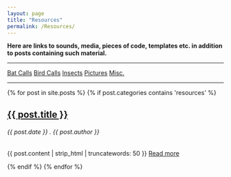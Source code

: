 ```yaml
---
layout: page
title: "Resources"
permalink: /Resources/
---
```

**Here are links to sounds, media, pieces of code, templates etc. in addition to posts containing such material.**
<hr class="bottom-line">
  <div class="centered-justified-links">
      <a href="/bat-calls">Bat Calls</a>
      <a href="/bird-calls">Bird Calls</a>
      <a href="/insects">Insects</a>
      <a href="/pictures">Pictures</a>
      <a href="/miscellaneous">Misc.</a>
    </div>
<hr class="bottom-line">

<!-- Add posts with resources category -->
{% for post in site.posts %}
  {% if post.categories contains 'resources' %}
  <h2><a href="{{ post.url }}">{{ post.title }}</a></h2>
  <h6> {{ post.date }} . {{ post.author }} </h6>
  <p>{{ post.content | strip_html | truncatewords: 50 }} <a href="{{ post.url }}">Read more</a></p>
  {% endif %}
{% endfor %}

